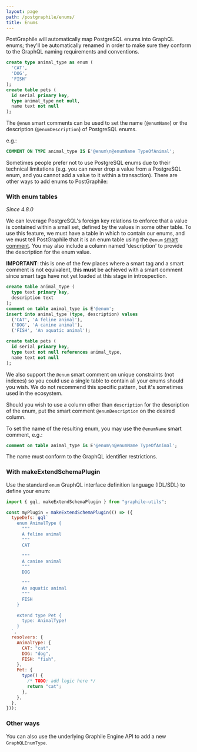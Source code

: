 ```yaml
---
layout: page
path: /postgraphile/enums/
title: Enums
---
```


PostGraphile will automatically map PostgreSQL enums into GraphQL enums; they'll
be automatically renamed in order to make sure they conform to the GraphQL
naming requirements and conventions.

```sql
create type animal_type as enum (
  'CAT',
  'DOG',
  'FISH'
);
create table pets (
  id serial primary key,
  type animal_type not null,
  name text not null
);
```

The `@enum` smart comments can be used to set the name (`@enumName`) or the
description (`@enumDescription`) of PostgreSQL enums.

e.g.:

```sql
COMMENT ON TYPE animal_type IS E'@enum\n@enumName TypeOfAnimal';
```

Sometimes people prefer not to use PostgreSQL enums due to their technical
limitations (e.g. you can never drop a value from a PostgreSQL enum, and you
cannot add a value to it within a transaction). There are other ways to add
enums to PostGraphile:

### With enum tables

_Since 4.8.0_

We can leverage PostgreSQL's foreign key relations to enforce that a value is
contained within a small set, defined by the values in some other table. To use
this feature, we must have a table in which to contain our enums, and we must
tell PostGraphile that it is an enum table using the `@enum`
[smart comment](./smart-comments/). You may also include a column
named 'description' to provide the description for the enum value.

**IMPORTANT**: this is one of the few places where a smart tag and a smart
comment is not equivalent, this **must** be achieved with a smart comment since
smart tags have not yet loaded at this stage in introspection.

```sql
create table animal_type (
  type text primary key,
  description text
);
comment on table animal_type is E'@enum';
insert into animal_type (type, description) values
  ('CAT', 'A feline animal'),
  ('DOG', 'A canine animal'),
  ('FISH', 'An aquatic animal');

create table pets (
  id serial primary key,
  type text not null references animal_type,
  name text not null
);
```

We also support the `@enum` smart comment on unique constraints (not indexes) so
you could use a single table to contain all your enums should you wish. We do
not recommend this specific pattern, but it's sometimes used in the ecosystem.

Should you wish to use a column other than `description` for the description of
the enum, put the smart comment `@enumDescription` on the desired column.

To set the name of the resulting enum, you may use the `@enumName` smart
comment, e.g.:

```sql
comment on table animal_type is E'@enum\n@enumName TypeOfAnimal';
```

The name must conform to the GraphQL identifier restrictions.

### With makeExtendSchemaPlugin

Use the standard `enum` GraphQL interface definition language (IDL/SDL) to
define your enum:

```js
import { gql, makeExtendSchemaPlugin } from "graphile-utils";

const myPlugin = makeExtendSchemaPlugin(() => ({
  typeDefs: gql`
    enum AnimalType {
      """
      A feline animal
      """
      CAT

      """
      A canine animal
      """
      DOG

      """
      An aquatic animal
      """
      FISH
    }

    extend type Pet {
      type: AnimalType!
    }
  `,
  resolvers: {
    AnimalType: {
      CAT: "cat",
      DOG: "dog",
      FISH: "fish",
    },
    Pet: {
      type() {
        /* TODO: add logic here */
        return "cat";
      },
    },
  },
}));
```

### Other ways

You can also use the underlying Graphile Engine API to add a new
`GraphQLEnumType`.
